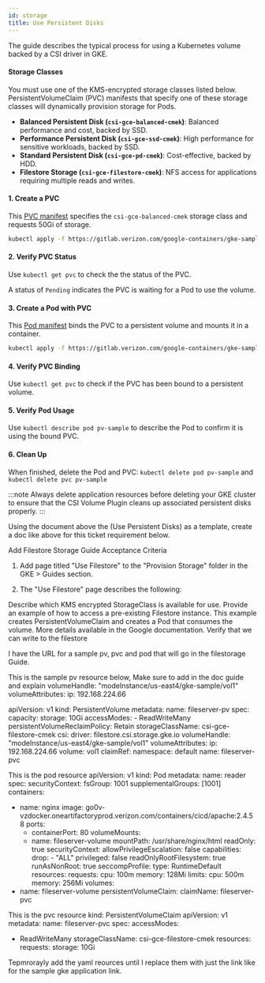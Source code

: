```yaml
---
id: storage
title: Use Persistent Disks
---
```


The guide describes the typical process for using a Kubernetes volume backed by a CSI driver in GKE.

#### Storage Classes
You must use one of the KMS-encrypted storage classes listed below. PersistentVolumeClaim (PVC) manifests that specify one of these storage classes will dynamically provision storage for Pods.


- **Balanced Persistent Disk (`csi-gce-balanced-cmek`)**: Balanced performance and cost, backed by SSD.
- **Performance Persistent Disk (`csi-gce-ssd-cmek`)**: High performance for sensitive workloads, backed by SSD.
- **Standard Persistent Disk (`csi-gce-pd-cmek`)**: Cost-effective, backed by HDD.
- **Filestore Storage (`csi-gce-filestore-cmek`)**: NFS access for applications requiring multiple reads and writes.

#### 1. Create a PVC
This [PVC manifest] specifies the `csi-gce-balanced-cmek` storage class and requests 50Gi of storage.

```bash
kubectl apply -f https://gitlab.verizon.com/google-containers/gke-sample-applications/-/raw/main/persistent-disks/sample-pvc.yaml
```

#### 2. Verify PVC Status
Use `kubectl get pvc` to check the the status of the PVC.

A status of `Pending` indicates the PVC is waiting for a Pod to use the volume.

#### 3. Create a Pod with PVC
This [Pod manifest] binds the PVC to a persistent volume and mounts it in a container.

```bash
kubectl apply -f https://gitlab.verizon.com/google-containers/gke-sample-applications/-/raw/main/persistent-disks/sample-pod.yaml
```

#### 4. Verify PVC Binding
Use `kubectl get pvc` to check if the PVC has been bound to a persistent volume.


#### 5. Verify Pod Usage
Use `kubectl describe pod pv-sample` to describe the Pod to confirm it is using the bound PVC.


#### 6. Clean Up
When finished, delete the Pod and PVC:
`kubectl delete pod pv-sample`
and
`kubectl delete pvc pv-sample`


:::note
Always delete application resources before deleting your GKE cluster to ensure that the CSI Volume Plugin cleans up associated persistent disks properly.
:::


[PVC manifest]: https://gitlab.verizon.com/google-containers/gke-sample-applications/-/raw/main/persistent-disks/sample-pvc.yaml
[Pod manifest]: https://gitlab.verizon.com/google-containers/gke-sample-applications/-/raw/main/persistent-disks/sample-pod.yaml



Using the document above the (Use Persistent Disks) as a template, create a doc like above for this ticket requirement below.


Add Filestore Storage Guide
Acceptance Criteria
1. Add page titled "Use Filestore" to the "Provision Storage" folder in the GKE > Guides section.

2. The "Use Filestore" page describes the following:

Describe which KMS encrypted StorageClass is available for use.
Provide an example of how to access a pre-existing Filestore instance. This example creates PersistentVolumeClaim and creates a Pod that consumes the volume. More details available in the Google documentation.
Verify that we can write to the filestore




I have the URL for a sample pv, pvc and pod that will go in the filestorage Guide.

This is the sample pv resource below, 
Make sure to add in the doc guide and explain 
    volumeHandle: "modeInstance/us-east4/gke-sample/vol1"
    volumeAttributes:
      ip: 192.168.224.66


apiVersion: v1
kind: PersistentVolume
metadata:
  name: fileserver-pv
spec:
  capacity:
    storage: 10Gi
  accessModes:
    - ReadWriteMany
  persistentVolumeReclaimPolicy: Retain
  storageClassName: csi-gce-filestore-cmek
  csi:
    driver: filestore.csi.storage.gke.io
    volumeHandle: "modeInstance/us-east4/gke-sample/vol1"
    volumeAttributes:
      ip: 192.168.224.66
      volume: vol1
  claimRef:
    namespace: default
    name: fileserver-pvc
    
    
This is the pod resource
apiVersion: v1
kind: Pod
metadata:
  name: reader
spec:
  securityContext:
    fsGroup: 1001
    supplementalGroups: [1001]
  containers:
  - name: nginx
    image: go0v-vzdocker.oneartifactoryprod.verizon.com/containers/cicd/apache:2.4.58
    ports:
    - containerPort: 80
    volumeMounts:
    - name: fileserver-volume
      mountPath: /usr/share/nginx/html
      readOnly: true
    securityContext:
      allowPrivilegeEscalation: false
      capabilities:
        drop:
          - "ALL"
      privileged: false
      readOnlyRootFilesystem: true
      runAsNonRoot: true
      seccompProfile:
        type: RuntimeDefault
    resources:
      requests:
        cpu: 100m
        memory: 128Mi
      limits:
        cpu: 500m
        memory: 256Mi
  volumes:
  - name: fileserver-volume
    persistentVolumeClaim:
      claimName: fileserver-pvc


This is the pvc resource
kind: PersistentVolumeClaim
apiVersion: v1
metadata:
  name: fileserver-pvc
spec:
  accessModes:
  - ReadWriteMany
  storageClassName: csi-gce-filestore-cmek
  resources:
    requests:
      storage: 10Gi


Tepmrorayly add the yaml reources until I replace them with just the link like for the sample gke application link.


